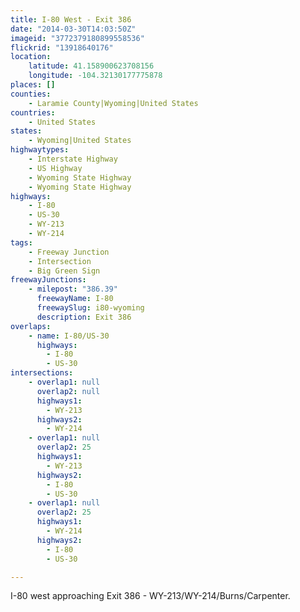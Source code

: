 ```yaml
---
title: I-80 West - Exit 386
date: "2014-03-30T14:03:50Z"
imageid: "3772379180899558536"
flickrid: "13918640176"
location:
    latitude: 41.158900623708156
    longitude: -104.32130177775878
places: []
counties:
    - Laramie County|Wyoming|United States
countries:
    - United States
states:
    - Wyoming|United States
highwaytypes:
    - Interstate Highway
    - US Highway
    - Wyoming State Highway
    - Wyoming State Highway
highways:
    - I-80
    - US-30
    - WY-213
    - WY-214
tags:
    - Freeway Junction
    - Intersection
    - Big Green Sign
freewayJunctions:
    - milepost: "386.39"
      freewayName: I-80
      freewaySlug: i80-wyoming
      description: Exit 386
overlaps:
    - name: I-80/US-30
      highways:
        - I-80
        - US-30
intersections:
    - overlap1: null
      overlap2: null
      highways1:
        - WY-213
      highways2:
        - WY-214
    - overlap1: null
      overlap2: 25
      highways1:
        - WY-213
      highways2:
        - I-80
        - US-30
    - overlap1: null
      overlap2: 25
      highways1:
        - WY-214
      highways2:
        - I-80
        - US-30

---
```

I-80 west approaching Exit 386 - WY-213/WY-214/Burns/Carpenter.